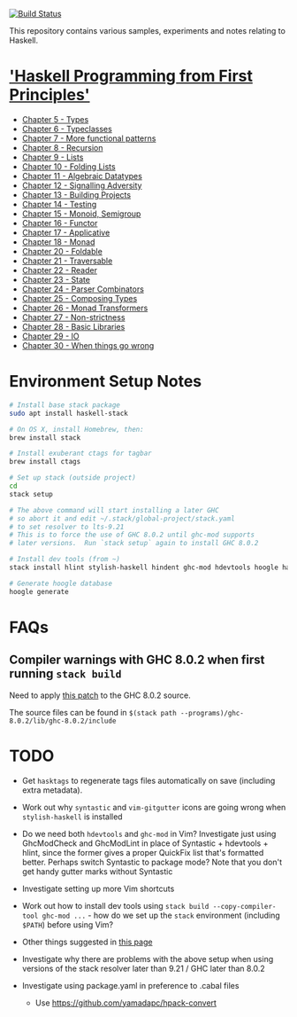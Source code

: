 [![Build Status](https://travis-ci.org/martinrist/haskell-sandbox.svg?branch=master)](https://travis-ci.org/martinrist/haskell-sandbox)

This repository contains various samples, experiments and notes relating to Haskell.

# ['Haskell Programming from First Principles'](http://haskellbook.com)

- [Chapter 5 - Types](src/ProgrammingHaskell/Chapter05/README.md)
- [Chapter 6 - Typeclasses](src/ProgrammingHaskell/Chapter06/README.md)
- [Chapter 7 - More functional patterns](src/ProgrammingHaskell/Chapter07/README.md)
- [Chapter 8 - Recursion](src/ProgrammingHaskell/Chapter08/README.md)
- [Chapter 9 - Lists](src/ProgrammingHaskell/Chapter09/README.md)
- [Chapter 10 - Folding Lists](src/ProgrammingHaskell/Chapter10/README.md)
- [Chapter 11 - Algebraic Datatypes](src/ProgrammingHaskell/Chapter11/README.md)
- [Chapter 12 - Signalling Adversity](src/ProgrammingHaskell/Chapter12/README.md)
- [Chapter 13 - Building Projects](src/ProgrammingHaskell/Chapter13/README.md)
- [Chapter 14 - Testing](src/ProgrammingHaskell/Chapter14/README.md)
- [Chapter 15 - Monoid, Semigroup](src/ProgrammingHaskell/Chapter15/README.md)
- [Chapter 16 - Functor](src/ProgrammingHaskell/Chapter16/README.md)
- [Chapter 17 - Applicative](src/ProgrammingHaskell/Chapter17/README.md)
- [Chapter 18 - Monad](src/ProgrammingHaskell/Chapter18/README.md)
- [Chapter 20 - Foldable](src/ProgrammingHaskell/Chapter20/README.md)
- [Chapter 21 - Traversable](src/ProgrammingHaskell/Chapter21/README.md)
- [Chapter 22 - Reader](src/ProgrammingHaskell/Chapter22/README.md)
- [Chapter 23 - State](src/ProgrammingHaskell/Chapter23/README.md)
- [Chapter 24 - Parser Combinators](src/ProgrammingHaskell/Chapter24/README.md)
- [Chapter 25 - Composing Types](src/ProgrammingHaskell/Chapter25/README.md)
- [Chapter 26 - Monad Transformers](src/ProgrammingHaskell/Chapter26/README.md)
- [Chapter 27 - Non-strictness](src/ProgrammingHaskell/Chapter27/README.md)
- [Chapter 28 - Basic Libraries](src/ProgrammingHaskell/Chapter28/README.md)
- [Chapter 29 - IO](src/ProgrammingHaskell/Chapter29/README.md)
- [Chapter 30 - When things go wrong](src/ProgrammingHaskell/Chapter30/README.md)


# Environment Setup Notes

```bash
# Install base stack package
sudo apt install haskell-stack

# On OS X, install Homebrew, then:
brew install stack

# Install exuberant ctags for tagbar
brew install ctags

# Set up stack (outside project)
cd
stack setup

# The above command will start installing a later GHC
# so abort it and edit ~/.stack/global-project/stack.yaml
# to set resolver to lts-9.21
# This is to force the use of GHC 8.0.2 until ghc-mod supports
# later versions.  Run `stack setup` again to install GHC 8.0.2

# Install dev tools (from ~)
stack install hlint stylish-haskell hindent ghc-mod hdevtools hoogle hasktags hspec-discover

# Generate hoogle database
hoogle generate
```


# FAQs

## Compiler warnings with GHC 8.0.2 when first running `stack build`

Need to apply [this patch](https://github.com/NixOS/nixpkgs/blob/master/pkgs/development/compilers/ghc/ghc-8.0.2-no-cpp-warnings.patch) to the GHC 8.0.2 source.

The source files can be found in `$(stack path
--programs)/ghc-8.0.2/lib/ghc-8.0.2/include`



# TODO

- Get `hasktags` to regenerate tags files automatically on save (including extra
  metadata).

- Work out why `syntastic` and `vim-gitgutter` icons are going wrong when
  `stylish-haskell` is installed

- Do we need both `hdevtools` and `ghc-mod` in Vim?  Investigate just using
  GhcModCheck and GhcModLint in place of Syntastic + hdevtools + hlint, since
  the former gives a proper QuickFix list that's formatted better.  Perhaps
  switch Syntastic to package mode?  Note that you don't get handy gutter marks
  without Syntastic

- Investigate setting up more Vim shortcuts

- Work out how to install dev tools using `stack build --copy-compiler-tool ghc-mod ...` - how do we set up the `stack` environment (including `$PATH`) before using Vim?

- Other things suggested in [this page](https://lexi-lambda.github.io/blog/2018/02/10/an-opinionated-guide-to-haskell-in-2018/)

- Investigate why there are problems with the above setup when using versions of
  the stack resolver later than 9.21 / GHC later than 8.0.2

- Investigate using package.yaml in preference to .cabal files
    - Use https://github.com/yamadapc/hpack-convert
